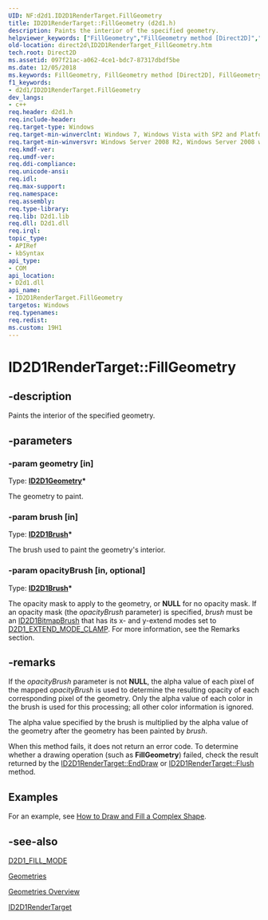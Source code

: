 ```yaml
---
UID: NF:d2d1.ID2D1RenderTarget.FillGeometry
title: ID2D1RenderTarget::FillGeometry (d2d1.h)
description: Paints the interior of the specified geometry.helpviewer_keywords: ["FillGeometry","FillGeometry method [Direct2D]","FillGeometry method [Direct2D]","ID2D1RenderTarget interface","ID2D1RenderTarget interface [Direct2D]","FillGeometry method","ID2D1RenderTarget.FillGeometry","ID2D1RenderTarget::FillGeometry","d2d1/ID2D1RenderTarget::FillGeometry","direct2d.ID2D1RenderTarget_FillGeometry"]
old-location: direct2d\ID2D1RenderTarget_FillGeometry.htm
tech.root: Direct2D
ms.assetid: 097f21ac-a062-4ce1-bdc7-87317dbdf5be
ms.date: 12/05/2018
ms.keywords: FillGeometry, FillGeometry method [Direct2D], FillGeometry method [Direct2D],ID2D1RenderTarget interface, ID2D1RenderTarget interface [Direct2D],FillGeometry method, ID2D1RenderTarget.FillGeometry, ID2D1RenderTarget::FillGeometry, d2d1/ID2D1RenderTarget::FillGeometry, direct2d.ID2D1RenderTarget_FillGeometry
f1_keywords:
- d2d1/ID2D1RenderTarget.FillGeometry
dev_langs:
- c++
req.header: d2d1.h
req.include-header: 
req.target-type: Windows
req.target-min-winverclnt: Windows 7, Windows Vista with SP2 and Platform Update for Windows Vista [desktop apps \| UWP apps]
req.target-min-winversvr: Windows Server 2008 R2, Windows Server 2008 with SP2 and Platform Update for Windows Server 2008 [desktop apps \| UWP apps]
req.kmdf-ver: 
req.umdf-ver: 
req.ddi-compliance: 
req.unicode-ansi: 
req.idl: 
req.max-support: 
req.namespace: 
req.assembly: 
req.type-library: 
req.lib: D2d1.lib
req.dll: D2d1.dll
req.irql: 
topic_type:
- APIRef
- kbSyntax
api_type:
- COM
api_location:
- D2d1.dll
api_name:
- ID2D1RenderTarget.FillGeometry
targetos: Windows
req.typenames: 
req.redist: 
ms.custom: 19H1
---
```


# ID2D1RenderTarget::FillGeometry


## -description


Paints the interior of the specified geometry.


## -parameters




### -param geometry [in]

Type: <b><a href="/windows/win32/api/d2d1/nn-d2d1-id2d1geometry">ID2D1Geometry</a>*</b>

The geometry to paint.


### -param brush [in]

Type: <b><a href="/windows/win32/api/d2d1/nn-d2d1-id2d1brush">ID2D1Brush</a>*</b>

The brush used to paint the geometry's interior.


### -param opacityBrush [in, optional]

Type: <b><a href="/windows/win32/api/d2d1/nn-d2d1-id2d1brush">ID2D1Brush</a>*</b>

The opacity mask to apply to the geometry, or <b>NULL</b> for no opacity mask. If an opacity mask (the <i>opacityBrush</i> parameter) is specified, <i>brush</i> must be an <a href="/windows/win32/api/d2d1/nn-d2d1-id2d1bitmapbrush">ID2D1BitmapBrush</a> that has   its x- and y-extend modes set to <a href="/windows/win32/api/d2d1/ne-d2d1-d2d1_extend_mode">D2D1_EXTEND_MODE_CLAMP</a>. For more information, see the Remarks section. 


## -remarks



If the <i>opacityBrush</i> parameter is not <b>NULL</b>, the alpha value of each pixel of the mapped <i>opacityBrush</i> is used to determine the resulting opacity of each corresponding pixel of the geometry. Only the alpha value of each color in the brush is used for this processing; all other color information is ignored. 

The alpha value specified by the brush is multiplied by the alpha value of the geometry after the geometry has been painted by <i>brush</i>.  


When this method fails, it does not return an error code. To determine whether a drawing operation (such as <b>FillGeometry</b>) failed, check the result returned by the <a href="/windows/win32/api/d2d1/nf-d2d1-id2d1rendertarget-enddraw">ID2D1RenderTarget::EndDraw</a> or <a href="/windows/win32/api/d2d1/nf-d2d1-id2d1rendertarget-flush">ID2D1RenderTarget::Flush</a> method. 


## Examples

For an example, see <a href="/windows/win32/Direct2D/how-to-draw-and-fill-a-complex-shape">How to Draw and Fill a Complex Shape</a>.

<div class="code"></div>



## -see-also




<a href="/windows/win32/api/d2d1/ne-d2d1-d2d1_fill_mode">D2D1_FILL_MODE</a>



<a href="/windows/win32/Direct2D/geometries">Geometries</a>



<a href="/windows/win32/Direct2D/direct2d-geometries-overview">Geometries Overview</a>



<a href="/windows/win32/api/d2d1/nn-d2d1-id2d1rendertarget">ID2D1RenderTarget</a>
 

 

